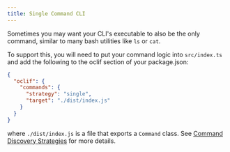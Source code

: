```yaml
---
title: Single Command CLI
---
```


Sometimes you may want your CLI's executable to also be the only command, similar to many bash utilities like `ls` or `cat`.

To support this, you will need to put your command logic into `src/index.ts` and add the following to the oclif section of your package.json:

```json
{
  "oclif": {
    "commands": {
      "strategy": "single",
      "target": "./dist/index.js"
    }
  }
}
```

where `./dist/index.js` is a file that exports a `Command` class. See [Command Discovery Strategies](./command_discovery_strategies) for more details.
